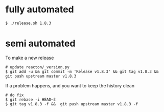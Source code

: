 
# fully automated

    $ ./release.sh 1.8.3

# semi automated
To make a new release
```
# update reacton/_version.py
$ git add -u && git commit -m 'Release v1.8.3' && git tag v1.8.3 && git push upstream master v1.8.3
```


If a problem happens, and you want to keep the history clean
```
# do fix
$ git rebase -i HEAD~3
$ git tag v1.8.3 -f &&  git push upstream master v1.8.3 -f
```

